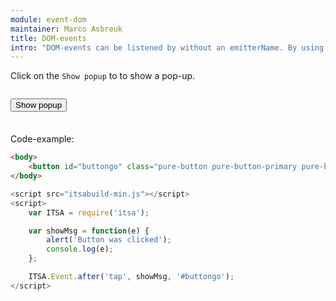 ```yaml
---
module: event-dom
maintainer: Marco Asbreuk
title: DOM-events
intro: "DOM-events can be listened by without an emitterName. By using the `filter`-argument you specify which node to listen to. Because the filter (selector) is a String, we can pass it as 3rd parameter."
---
```


<style type="text/css">
    #addbtn-container {
        margin: 2em 0;
        min-height: 2em;
    }
</style>

Click on the `Show popup` to to show a pop-up.

<div id="addbtn-container">
    <button id="buttongo" class="pure-button pure-button-primary pure-button-bordered">Show popup</button>
</div>


Code-example:

```html
<body>
    <button id="buttongo" class="pure-button pure-button-primary pure-button-bordered">Show popup</button>
</body>
```

```js
<script src="itsabuild-min.js"></script>
<script>
    var ITSA = require('itsa');

    var showMsg = function(e) {
        alert('Button was clicked');
        console.log(e);
    };

    ITSA.Event.after('tap', showMsg, '#buttongo');
</script>
```

<script src="../../dist/itsabuild.js"></script>
<script>
    var ITSA = require('itsa');

    var showMsg = function(e) {
        alert('Button was clicked');
        console.log(e);
    };

    ITSA.Event.after('tap', showMsg, '#buttongo');
</script>
